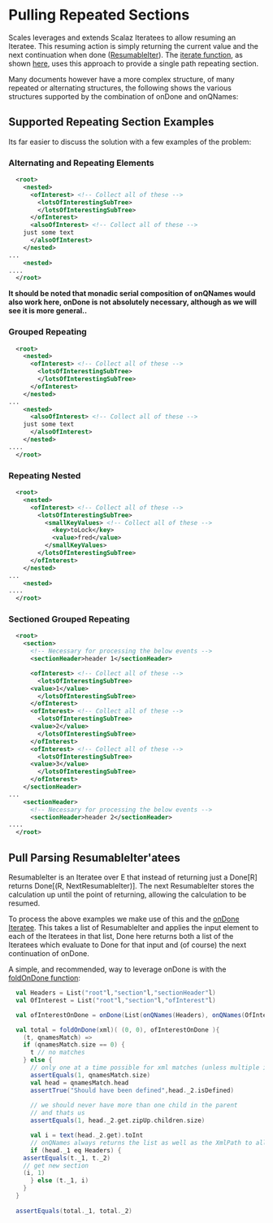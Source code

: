 # Pulling Repeated Sections

Scales leverages and extends Scalaz Iteratees to allow resuming an Iteratee.  This resuming action is simply returning the current value and the next continuation when done ([ResumableIter](../../scales-xml-{{site_scala_compat()}}/site/scaladocs/index.html#scales.utils.package@ResumableIter%5bE,A%5d:ResumableIter%5bE,A%5d)).  The [iterate function](../../scales-xml-{{site_scala_compat()}}/site/scaladocs/index.html#scales.xml.package@iterate(List%5bQName%5d,Iterator%5bPullType%5d):FlatMapIterator%5bXmlPath%5d), as shown [here](PullParsing.md#simple-reading-of-repeated-sections), uses this approach to provide a single path repeating section.

Many documents however have a more complex structure, of many repeated or alternating structures, the following shows the various structures supported by the combination of onDone and onQNames:

## Supported Repeating Section Examples

Its far easier to discuss the solution with a few examples of the problem: 

### Alternating and Repeating Elements 

```xml
  <root>
    <nested>
      <ofInterest> <!-- Collect all of these -->
        <lotsOfInterestingSubTree>
        </lotsOfInterestingSubTree>
      </ofInterest>
      <alsoOfInterest> <!-- Collect all of these -->
	just some text
      </alsoOfInterest>
    </nested>
...
    <nested>
....
  </root>
```

__It should be noted that monadic serial composition of onQNames would also work here, onDone is not absolutely necessary, although as we will see it is more general..__

### Grouped Repeating

```xml
  <root>
    <nested>
      <ofInterest> <!-- Collect all of these -->
        <lotsOfInterestingSubTree>
        </lotsOfInterestingSubTree>
      </ofInterest>      
    </nested>
...
    <nested>
      <alsoOfInterest> <!-- Collect all of these -->
	just some text
      </alsoOfInterest>	
    </nested>
....
  </root>
```

### Repeating Nested

```xml
  <root>
    <nested>
      <ofInterest> <!-- Collect all of these -->
        <lotsOfInterestingSubTree>
          <smallKeyValues> <!-- Collect all of these -->
            <key>toLock</key>
            <value>fred</value>
          </smallKeyValues>
        </lotsOfInterestingSubTree>
      </ofInterest>
    </nested>
...
    <nested>
....
  </root>
```

### Sectioned Grouped Repeating

```xml
  <root>
    <section>
      <!-- Necessary for processing the below events -->
      <sectionHeader>header 1</sectionHeader>

      <ofInterest> <!-- Collect all of these -->
        <lotsOfInterestingSubTree>
	  <value>1</value>
        </lotsOfInterestingSubTree>
      </ofInterest>
      <ofInterest> <!-- Collect all of these -->
        <lotsOfInterestingSubTree>
	  <value>2</value>
        </lotsOfInterestingSubTree>
      </ofInterest>
      <ofInterest> <!-- Collect all of these -->
        <lotsOfInterestingSubTree>
	  <value>3</value>
        </lotsOfInterestingSubTree>
      </ofInterest>
    </sectionHeader>
...
    <sectionHeader>
      <!-- Necessary for processing the below events -->
      <sectionHeader>header 2</sectionHeader>
....
  </root>
```

## Pull Parsing ResumableIter'atees

ResumableIter is an Iteratee over E that instead of returning just a <nowiki>Done[R] returns Done[(R, NextResumableIter)]</nowiki>.  The next ResumableIter stores the calculation up until the point of returning, allowing the calculation to be resumed.

To process the above examples we make use of this and the [onDone Iteratee](../../scales-xml-{{site_scala_compat()}}/site/scaladocs/index.html#scales.utils.package@onDone%5bE,A%5d(List%5bResumableIter%5bE,A%5d%5d):ResumableIterList%5bE,A%5d).  This takes a list of ResumableIter and applies the input element to each of the Iteratees in that list, Done here returns both a list of the Iteratees which evaluate to Done for that input and (of course) the next continuation of onDone.

A simple, and recommended, way to leverage onDone is with the [foldOnDone function](../../scales-xml-{{site_scala_compat()}}/site/scaladocs/index.html#scales.utils.package@foldOnDone%5bE,A,ACC,F%5b_%5d%5d(F%5bE%5d)(ACC,ResumableIter%5bE,A%5d)((ACC,A)⇒ACC)(Enumerator%5bF%5d):ACC):

```scala
  val Headers = List("root"l,"section"l,"sectionHeader"l)
  val OfInterest = List("root"l,"section"l,"ofInterest"l)

  val ofInterestOnDone = onDone(List(onQNames(Headers), onQNames(OfInterest)))

  val total = foldOnDone(xml)( (0, 0), ofInterestOnDone ){ 
    (t, qnamesMatch) =>
    if (qnamesMatch.size == 0) {
      t // no matches
    } else {
      // only one at a time possible for xml matches (unless multiple identical onQNames are passed to onDone).
      assertEquals(1, qnamesMatch.size)
      val head = qnamesMatch.head
      assertTrue("Should have been defined",head._2.isDefined)
	  
      // we should never have more than one child in the parent
      // and thats us
      assertEquals(1, head._2.get.zipUp.children.size)

      val i = text(head._2.get).toInt
      // onQNames always returns the list as well as the XmlPath to allow matching against the input.
      if (head._1 eq Headers) {
	assertEquals(t._1, t._2)
	// get new section
	(i, 1)
      } else (t._1, i)
    }
  }
 
  assertEquals(total._1, total._2)
```
